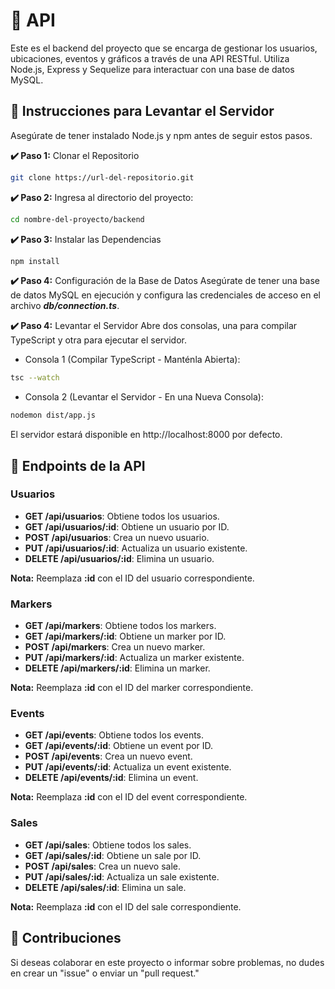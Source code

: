 # 🚀 API
Este es el backend del proyecto que se encarga de gestionar los usuarios, ubicaciones, eventos y gráficos a través de una API RESTful. Utiliza Node.js, Express y Sequelize para interactuar con una base de datos MySQL.

## 📌 Instrucciones para Levantar el Servidor

Asegúrate de tener instalado Node.js y npm antes de seguir estos pasos.

**✔️ Paso 1:** Clonar el Repositorio

```bash
git clone https://url-del-repositorio.git
```

**✔️ Paso 2:** Ingresa al directorio del proyecto:
```bash
cd nombre-del-proyecto/backend 
```

**✔️ Paso 3:** Instalar las Dependencias
```bash
npm install
```

**✔️ Paso 4:** Configuración de la Base de Datos
Asegúrate de tener una base de datos MySQL en ejecución y configura las credenciales de acceso en el archivo _**db/connection.ts**_.

**✔️ Paso 4:** Levantar el Servidor
Abre dos consolas, una para compilar TypeScript y otra para ejecutar el servidor.

- Consola 1 (Compilar TypeScript - Manténla Abierta):
```bash
tsc --watch
```

- Consola 2 (Levantar el Servidor - En una Nueva Consola):
```bash
nodemon dist/app.js
```

El servidor estará disponible en http://localhost:8000 por defecto.

## 🚧 Endpoints de la API
### Usuarios
- **GET /api/usuarios**: Obtiene todos los usuarios.
- **GET /api/usuarios/:id**: Obtiene un usuario por ID.
- **POST /api/usuarios**: Crea un nuevo usuario.
- **PUT /api/usuarios/:id**: Actualiza un usuario existente.
- **DELETE /api/usuarios/:id**: Elimina un usuario.

**Nota:** Reemplaza **:id** con el ID del usuario correspondiente.

### Markers
- **GET /api/markers**: Obtiene todos los markers.
- **GET /api/markers/:id**: Obtiene un marker por ID.
- **POST /api/markers**: Crea un nuevo marker.
- **PUT /api/markers/:id**: Actualiza un marker existente.
- **DELETE /api/markers/:id**: Elimina un marker.

**Nota:** Reemplaza **:id** con el ID del marker correspondiente.

### Events
- **GET /api/events**: Obtiene todos los events.
- **GET /api/events/:id**: Obtiene un event por ID.
- **POST /api/events**: Crea un nuevo event.
- **PUT /api/events/:id**: Actualiza un event existente.
- **DELETE /api/events/:id**: Elimina un event.

**Nota:** Reemplaza **:id** con el ID del event correspondiente.

### Sales
- **GET /api/sales**: Obtiene todos los sales.
- **GET /api/sales/:id**: Obtiene un sale por ID.
- **POST /api/sales**: Crea un nuevo sale.
- **PUT /api/sales/:id**: Actualiza un sale existente.
- **DELETE /api/sales/:id**: Elimina un sale.

**Nota:** Reemplaza **:id** con el ID del sale correspondiente.


## 🤝 Contribuciones 

Si deseas colaborar en este proyecto o informar sobre problemas, no dudes en crear un "issue" o enviar un "pull request."